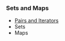 ### Sets and Maps

* [Pairs and Iterators](https://mr-poston.github.io/compsci/pairs_iterators/)
* Sets
* Maps